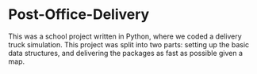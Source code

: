 # Post-Office-Delivery
This was a school project written in Python, where we coded a delivery truck simulation. This project was split into two parts: setting up the basic data structures, and delivering the packages as fast as possible given a map.
